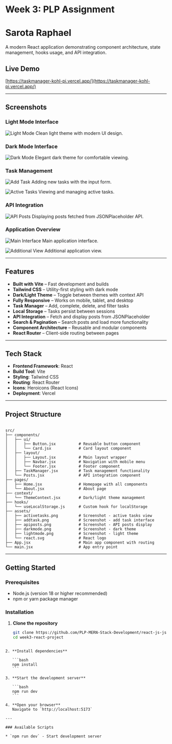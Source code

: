 
# Week 3: PLP Assignment
# Sarota Raphael

A modern React application demonstrating component architecture, state management, hooks usage, and API integration.

##  Live Demo

[https://taskmanager-kohl-pi.vercel.app/](https://taskmanager-kohl-pi.vercel.app/)

---

##  Screenshots

###  Light Mode Interface
![Light Mode](./src/assets/lightmode.png)
Clean light theme with modern UI design.

###  Dark Mode Interface
![Dark Mode](./src/assets/darkmode.png)
Elegant dark theme for comfortable viewing.

###  Task Management
![Add Task](./src/assets/addtask.png)
Adding new tasks with the input form.

![Active Tasks](./src/assets/activetasks.png)
Viewing and managing active tasks.

###  API Integration
![API Posts](./src/assets/apiposts.png)
Displaying posts fetched from JSONPlaceholder API.

###  Application Overview
![Main Interface](./src/assets/image1.png)
Main application interface.

![Additional View](./src/assets/image2.png)
Additional application view.

---

##  Features

-  **Built with Vite** – Fast development and builds  
-  **Tailwind CSS** – Utility-first styling with dark mode  
-  **Dark/Light Theme** – Toggle between themes with context API  
-  **Fully Responsive** – Works on mobile, tablet, and desktop  
-  **Task Manager** – Add, complete, delete, and filter tasks  
-  **Local Storage** – Tasks persist between sessions  
-  **API Integration** – Fetch and display posts from JSONPlaceholder  
-  **Search & Pagination** – Search posts and load more functionality  
-  **Component Architecture** – Reusable and modular components  
-  **React Router** – Client-side routing between pages  

---

## Tech Stack

- **Frontend Framework**: React 
- **Build Tool**: Vite  
- **Styling**: Tailwind CSS  
- **Routing**: React Router  
- **Icons**: Heroicons (React Icons)  
- **Deployment**: Vercel 
---

##  Project Structure

```

src/
├── components/
│   ├── ui/
│   │   ├── Button.jsx          # Reusable button component
│   │   └── Card.jsx            # Card layout component
│   ├── layout/
│   │   ├── Layout.jsx          # Main layout wrapper
│   │   ├── Navbar.jsx          # Navigation with mobile menu
│   │   └── Footer.jsx          # Footer component
│   ├── TaskManager.jsx         # Task management functionality
│   └── Posts.jsx               # API integration component
├── pages/
│   ├── Home.jsx                # Homepage with all components
│   └── About.jsx               # About page
├── context/
│   └── ThemeContext.jsx        # Dark/light theme management
├── hooks/
│   └── useLocalStorage.js      # Custom hook for localStorage
├── assets/
│   ├── activetasks.png         # Screenshot - active tasks view
│   ├── addtask.png             # Screenshot - add task interface
│   ├── apiposts.png            # Screenshot - API posts display
│   ├── darkmode.png            # Screenshot - dark theme
│   ├── lightmode.png           # Screenshot - light theme
│   └── react.svg               # React logo
├── App.jsx                     # Main app component with routing
└── main.jsx                    # App entry point

````

---

##  Getting Started

### Prerequisites

- Node.js (version 18 or higher recommended)
- npm or yarn package manager

### Installation

1. **Clone the repository**
   ```bash
   git clone https://github.com/PLP-MERN-Stack-Development/react-js-jsx-and-css-mastering-front-end-development-Topher254.git
   cd week3-react-project
````

2. **Install dependencies**

   ```bash
   npm install
   ```

3. **Start the development server**

   ```bash
   npm run dev
   ```

4. **Open your browser**
   Navigate to `http://localhost:5173`

---

### Available Scripts

* `npm run dev` - Start development server
